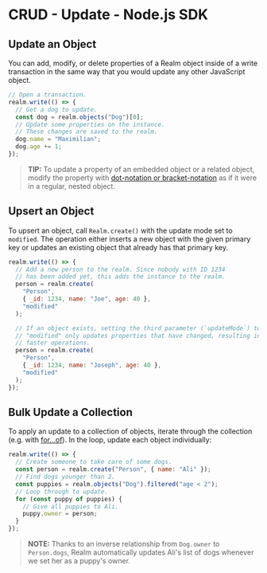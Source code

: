 # CRUD - Update - Node.js SDK
## Update an Object
You can add, modify, or delete properties of a Realm object inside
of a write transaction in the same way that you would update any other
JavaScript object.

```javascript
// Open a transaction.
realm.write(() => {
  // Get a dog to update.
  const dog = realm.objects("Dog")[0];
  // Update some properties on the instance.
  // These changes are saved to the realm.
  dog.name = "Maximilian";
  dog.age += 1;
});

```

> **TIP:**
> To update a property of an embedded object or
a related object, modify the property with
[dot-notation or bracket-notation](https://developer.mozilla.org/en-US/docs/Web/JavaScript/Reference/Operators/Property_accessors) as if it were in a
regular, nested object.
>

## Upsert an Object
To upsert an object, call `Realm.create()`
with the update mode set to `modified`. The operation either inserts a
new object with the given primary key or updates an existing object that
already has that primary key.

```javascript
realm.write(() => {
  // Add a new person to the realm. Since nobody with ID 1234
  // has been added yet, this adds the instance to the realm.
  person = realm.create(
    "Person",
    { _id: 1234, name: "Joe", age: 40 },
    "modified"
  );

  // If an object exists, setting the third parameter (`updateMode`) to
  // "modified" only updates properties that have changed, resulting in
  // faster operations.
  person = realm.create(
    "Person",
    { _id: 1234, name: "Joseph", age: 40 },
    "modified"
  );
});

```

## Bulk Update a Collection
To apply an update to a collection of objects, iterate through the collection
(e.g. with [for...of](https://developer.mozilla.org/en-US/docs/Web/JavaScript/Reference/Statements/for...of)). In the loop, update each object individually:

```javascript
realm.write(() => {
  // Create someone to take care of some dogs.
  const person = realm.create("Person", { name: "Ali" });
  // Find dogs younger than 2.
  const puppies = realm.objects("Dog").filtered("age < 2");
  // Loop through to update.
  for (const puppy of puppies) {
    // Give all puppies to Ali.
    puppy.owner = person;
  }
});

```

> **NOTE:**
> Thanks to an inverse relationship from
`Dog.owner` to `Person.dogs`, Realm automatically updates
Ali's list of dogs whenever we set her as a puppy's owner.
>
